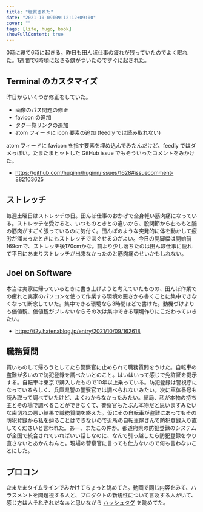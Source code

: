 ```yaml
---
title: "職質された"
date: "2021-10-09T09:12:12+09:00"
cover: ""
tags: [life, hugo, book]
showFullContent: true
---
```


0時に寝て6時に起きる。昨日も田んぼ仕事の疲れが残っていたのでよく眠れた。1週間で6時頃に起きる癖がついたのですぐに起きれた。

## Terminal のカスタマイズ

昨日からいくつか修正をしていた。

* 画像のパス問題の修正
* favicon の追加
* タグ一覧リンクの追加
* atom フィードに icon 要素の追加 (feedly では読み取れない)

atom フィードに favicon を指す要素を埋め込んでみたんだけど、feedly ではダメっぽい。たまたまヒットした GitHub issue でもそういったコメントをみかけた。

* https://github.com/huginn/huginn/issues/1628#issuecomment-882103625

## ストレッチ

毎週土曜日はストレッチの日。田んぼ仕事のおかげで全身軽い筋肉痛になっている。ストレッチを受けると、いつものときとの違いから、股関節から右ももと腕の筋肉がすごく張っているのに気付く。田んぼのような突発的に体を動かして疲労が溜まったときにもストレッチでほぐせるのがよい。今日の開脚幅は開始前169cmで、ストレッチ後170cmかな。前より少し落ちたのは田んぼ仕事に疲れて平日にあまりストレッチが出来なかったのと筋肉痛のせいかもしれない。

## Joel on Software

本当は実家に帰っているときに書き上げようと考えていたものの、田んぼ作業での疲れと実家のパソコンを使って作業する環境の悪さから書くことに集中できなくなって断念していた。集中できる環境なら3時間ほどで書けた。動機づけよりも価値観、価値観がブレないならその次は集中できる環境作りにこだわっていきたい。

* https://t2y.hatenablog.jp/entry/2021/10/09/162618

## 職務質問

買いものして帰ろうとしてたら警察官に止められて職務質問をうけた。自転車の盗難が多いので防犯登録を調べたいとのこと。はいはいって感じで免許証を提示する。自転車は東京で購入したもので10年以上乗っている。防犯登録は警視庁になっているらしく、兵庫県警の警察官では調べられないみたい。次に車体番号も読み取って調べていたけど、よくわからなかったみたい。結局、私が本物の持ち主とその場で調べることができなくて、警察官もたぶん本物だと思いますみたいな歯切れの悪い結果で職務質問を終えた。仮にその自転車が盗難にあってもその防犯登録から私を辿ることはできないので近所の自転車屋さんで防犯登録入り直してくださいと言われた。あー、またこの件か。都道府県の防犯登録のシステムが全国で統合されていればいい話しなのに、なんで引っ越したら防犯登録をやり直さないとあかんねんと。現場の警察官に言っても仕方ないので何も言わないことにした。

## プロコン

たまたまタイムラインでみかけてちょっと眺めてた。動画で同じ内容をみて、ハラスメントを問題視する人と、プロダクトの新規性について言及する人がいて、感じ方は人それぞれだなぁと思いながら [ハッシュタグ](https://twitter.com/search?q=%23procon32&src=typed_query&f=top) を眺めてた。
